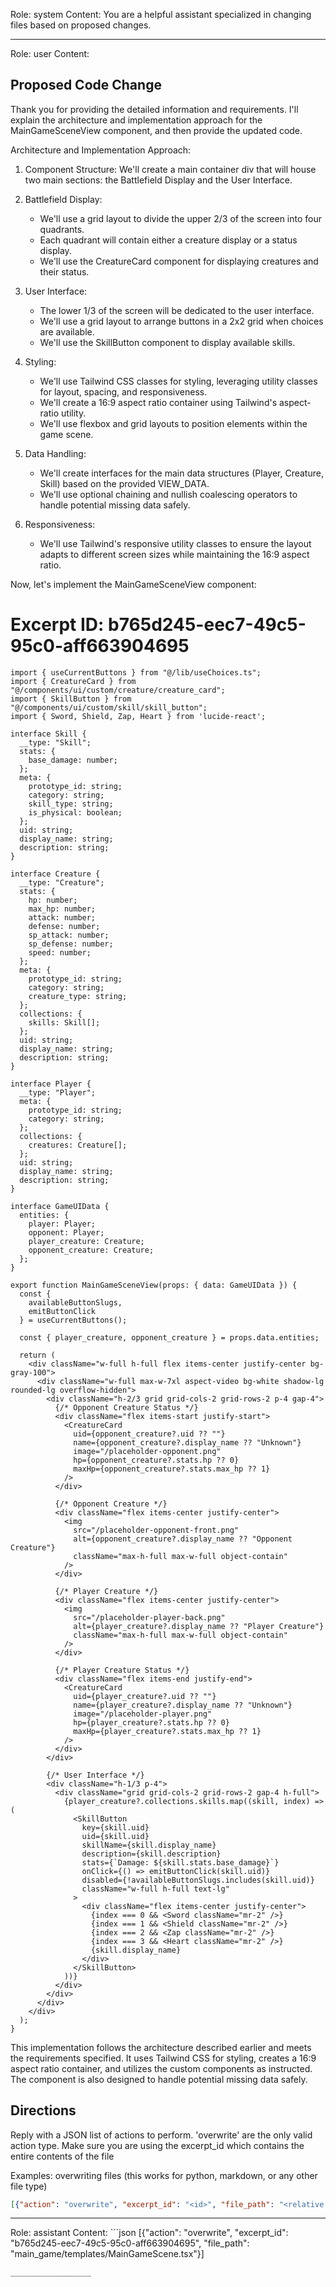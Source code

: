 Role: system
Content: You are a helpful assistant specialized in changing files based on proposed changes.
__________________
Role: user
Content: 
## Proposed Code Change
Thank you for providing the detailed information and requirements. I'll explain the architecture and implementation approach for the MainGameSceneView component, and then provide the updated code.

Architecture and Implementation Approach:

1. Component Structure:
   We'll create a main container div that will house two main sections: the Battlefield Display and the User Interface.

2. Battlefield Display:
   - We'll use a grid layout to divide the upper 2/3 of the screen into four quadrants.
   - Each quadrant will contain either a creature display or a status display.
   - We'll use the CreatureCard component for displaying creatures and their status.

3. User Interface:
   - The lower 1/3 of the screen will be dedicated to the user interface.
   - We'll use a grid layout to arrange buttons in a 2x2 grid when choices are available.
   - We'll use the SkillButton component to display available skills.

4. Styling:
   - We'll use Tailwind CSS classes for styling, leveraging utility classes for layout, spacing, and responsiveness.
   - We'll create a 16:9 aspect ratio container using Tailwind's aspect-ratio utility.
   - We'll use flexbox and grid layouts to position elements within the game scene.

5. Data Handling:
   - We'll create interfaces for the main data structures (Player, Creature, Skill) based on the provided VIEW_DATA.
   - We'll use optional chaining and nullish coalescing operators to handle potential missing data safely.

6. Responsiveness:
   - We'll use Tailwind's responsive utility classes to ensure the layout adapts to different screen sizes while maintaining the 16:9 aspect ratio.

Now, let's implement the MainGameSceneView component:

# Excerpt ID: b765d245-eec7-49c5-95c0-aff663904695
```tsx main_game/templates/MainGameScene.tsx
import { useCurrentButtons } from "@/lib/useChoices.ts";
import { CreatureCard } from "@/components/ui/custom/creature/creature_card";
import { SkillButton } from "@/components/ui/custom/skill/skill_button";
import { Sword, Shield, Zap, Heart } from 'lucide-react';

interface Skill {
  __type: "Skill";
  stats: {
    base_damage: number;
  };
  meta: {
    prototype_id: string;
    category: string;
    skill_type: string;
    is_physical: boolean;
  };
  uid: string;
  display_name: string;
  description: string;
}

interface Creature {
  __type: "Creature";
  stats: {
    hp: number;
    max_hp: number;
    attack: number;
    defense: number;
    sp_attack: number;
    sp_defense: number;
    speed: number;
  };
  meta: {
    prototype_id: string;
    category: string;
    creature_type: string;
  };
  collections: {
    skills: Skill[];
  };
  uid: string;
  display_name: string;
  description: string;
}

interface Player {
  __type: "Player";
  meta: {
    prototype_id: string;
    category: string;
  };
  collections: {
    creatures: Creature[];
  };
  uid: string;
  display_name: string;
  description: string;
}

interface GameUIData {
  entities: {
    player: Player;
    opponent: Player;
    player_creature: Creature;
    opponent_creature: Creature;
  };
}

export function MainGameSceneView(props: { data: GameUIData }) {
  const {
    availableButtonSlugs,
    emitButtonClick
  } = useCurrentButtons();

  const { player_creature, opponent_creature } = props.data.entities;

  return (
    <div className="w-full h-full flex items-center justify-center bg-gray-100">
      <div className="w-full max-w-7xl aspect-video bg-white shadow-lg rounded-lg overflow-hidden">
        <div className="h-2/3 grid grid-cols-2 grid-rows-2 p-4 gap-4">
          {/* Opponent Creature Status */}
          <div className="flex items-start justify-start">
            <CreatureCard
              uid={opponent_creature?.uid ?? ""}
              name={opponent_creature?.display_name ?? "Unknown"}
              image="/placeholder-opponent.png"
              hp={opponent_creature?.stats.hp ?? 0}
              maxHp={opponent_creature?.stats.max_hp ?? 1}
            />
          </div>

          {/* Opponent Creature */}
          <div className="flex items-center justify-center">
            <img
              src="/placeholder-opponent-front.png"
              alt={opponent_creature?.display_name ?? "Opponent Creature"}
              className="max-h-full max-w-full object-contain"
            />
          </div>

          {/* Player Creature */}
          <div className="flex items-center justify-center">
            <img
              src="/placeholder-player-back.png"
              alt={player_creature?.display_name ?? "Player Creature"}
              className="max-h-full max-w-full object-contain"
            />
          </div>

          {/* Player Creature Status */}
          <div className="flex items-end justify-end">
            <CreatureCard
              uid={player_creature?.uid ?? ""}
              name={player_creature?.display_name ?? "Unknown"}
              image="/placeholder-player.png"
              hp={player_creature?.stats.hp ?? 0}
              maxHp={player_creature?.stats.max_hp ?? 1}
            />
          </div>
        </div>

        {/* User Interface */}
        <div className="h-1/3 p-4">
          <div className="grid grid-cols-2 grid-rows-2 gap-4 h-full">
            {player_creature?.collections.skills.map((skill, index) => (
              <SkillButton
                key={skill.uid}
                uid={skill.uid}
                skillName={skill.display_name}
                description={skill.description}
                stats={`Damage: ${skill.stats.base_damage}`}
                onClick={() => emitButtonClick(skill.uid)}
                disabled={!availableButtonSlugs.includes(skill.uid)}
                className="w-full h-full text-lg"
              >
                <div className="flex items-center justify-center">
                  {index === 0 && <Sword className="mr-2" />}
                  {index === 1 && <Shield className="mr-2" />}
                  {index === 2 && <Zap className="mr-2" />}
                  {index === 3 && <Heart className="mr-2" />}
                  {skill.display_name}
                </div>
              </SkillButton>
            ))}
          </div>
        </div>
      </div>
    </div>
  );
}
```

This implementation follows the architecture described earlier and meets the requirements specified. It uses Tailwind CSS for styling, creates a 16:9 aspect ratio container, and utilizes the custom components as instructed. The component is also designed to handle potential missing data safely.

## Directions
Reply with a JSON list of actions to perform. 'overwrite' are the only valid action type. 
Make sure you are using the excerpt_id which contains the entire contents of the file

Examples:
overwriting files (this works for python, markdown, or any other file type)
```json output_example1
[{"action": "overwrite", "excerpt_id": "<id>", "file_path": "<relative file path>"}]
```

__________________
Role: assistant
Content: ```json
[{"action": "overwrite", "excerpt_id": "b765d245-eec7-49c5-95c0-aff663904695", "file_path": "main_game/templates/MainGameScene.tsx"}]
```
__________________
